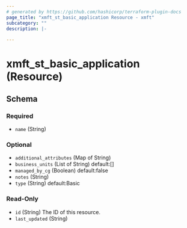 ```yaml
---
# generated by https://github.com/hashicorp/terraform-plugin-docs
page_title: "xmft_st_basic_application Resource - xmft"
subcategory: ""
description: |-
  
---
```


# xmft_st_basic_application (Resource)





<!-- schema generated by tfplugindocs -->
## Schema

### Required

- `name` (String)

### Optional

- `additional_attributes` (Map of String)
- `business_units` (List of String) default:[]
- `managed_by_cg` (Boolean) default:false
- `notes` (String)
- `type` (String) default:Basic

### Read-Only

- `id` (String) The ID of this resource.
- `last_updated` (String)
